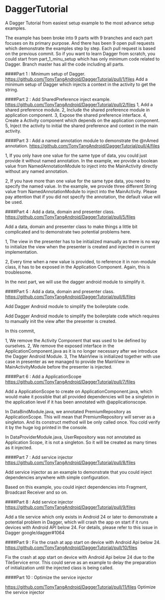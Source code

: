 # DaggerTutorial
A Dagger Tutorial from easiest setup example to the most advance setup examples.

The example has been broke into 9 parts with 9 branches and each part focuses on its primary purpose. And there has been 9 open pull requests which demonstrate the examples step by step. Each pull request is based on the previous commit. So if you want to learn Dagger from scratch, you could start from part_1_minu_setup which has only minimum code related to Dagger. Branch master has all the code including all parts.



####Part 1 : Minimum setup of Dagger. 
https://github.com/TonyTangAndroid/DaggerTutorial/pull/1/files
Add a minimum setup of Dagger which injects a context in the activity to get the string.



####Part 2 : Add SharedPreference inject example.
https://github.com/TonyTangAndroid/DaggerTutorial/pull/2/files
1, Add a shared preference module.
2, Include the shared preference module in application component.
3, Expose the shared preference interface.
4, Create a Activity component which depends on the application component.
5, Inject the activity to initial the shared preference and context in the main activity.



####Part 3 : Add a named annotation module to demonstrate the @nAmed annotation.
https://github.com/TonyTangAndroid/DaggerTutorial/pull/4/files

1, If you only have one value for the same type of data, you could just provide it without named annotation.
In the example, we provide a boolean value from NamedAnnotationModule to inject into the MainActivity directly without any named annotation.

2, If you have more than one value for the same type data, you need to specify the named value.
In the example, we provide three different String value from NamedAnnotationModule to inject into the MainActivity.
Please pay attention that if you did not specify the annotation, the default value will be used.



####Part 4 : Add a data, domain and presenter class.
https://github.com/TonyTangAndroid/DaggerTutorial/pull/5/files

Add a data, domain and presenter class to make things a little bit complicated and to demonstrate two potential problems here.

1, The view in the presenter has to be initialized manually as there is no way to initialize the view when the presenter is created and injected in current implementation.

2, Every time when a new value is provided, to reference it in non-module class, it has to be exposed in the Application Component. Again, this is troublesome.

In the next part, we will use the dagger android module to simplify it.



####Part 5 : Add a data, domain and presenter class.
https://github.com/TonyTangAndroid/DaggerTutorial/pull/6/files

Add Dagger Android module to simplify the boilerplate code.

Add Dagger Android module to simplify the boilerplate code which requires to manually init the view after the presenter is created.

In this commit,

1, We remove the Activity Component that was used to be defined by ourselves.
2, We remove the exposed interface in the ApplicationComponent.java as it is no longer necessary after we introduce the Dagger Android Module.
3, The MainView is initialized together with use case in presenter as we managed to provide the MainView in MainActivityModule before the presenter is injected.




####Part 6 : Add a ApplicationScope
https://github.com/TonyTangAndroid/DaggerTutorial/pull/7/files

Add a ApplicationScope to create on ApplicationComponent.java, which would make it possible that all provided dependencies will be a singleton in the application level if it has been annotated with @applicationscope.

In DataBindModule.java, we annotated PremiumRepository as ApplicationScope.
This will mean that PremiumRepository will server as a singleton.
And its construct method will be only called once. You cold verify it by the huge log printed in the console.

In DataProviderModule.java, UserRepository was not annotated as Application Scope, it is not a singleton. So it will be created as many times as it injected.



####Part 7 : Add service injector
https://github.com/TonyTangAndroid/DaggerTutorial/pull/8/files

Add service injector as an example to demonstrate that you could inject dependencies anywhere with simple configuration.

Based on this example, you could inject dependencies into Fragment, Broadcast Receiver and so on.


####Part 8 : Add service injector
https://github.com/TonyTangAndroid/DaggerTutorial/pull/9/files

Add a tile service which only exists in Android 24 or later to demonstrate a potential problem in Dagger, which will crash the app on start if it runs devices with Android API below 24. For details, please refer to this issue in Dagger google/dagger#1064



####Part 9 : Fix the crash at app start on device with Android Api below 24.
https://github.com/TonyTangAndroid/DaggerTutorial/pull/10/files

Fix the crash at app start on device with Android Api below 24 due to the TileService error. This could serve as an example to delay the preparation of initialization until the injected class is being called.

####Part 10 : Optimize the service injector

https://github.com/TonyTangAndroid/DaggerTutorial/pull/11/files
Optimize the service injector 
